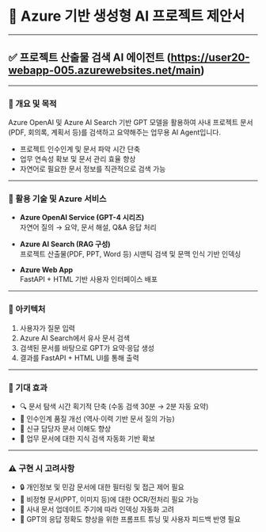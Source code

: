 # 📘 Azure 기반 생성형 AI 프로젝트 제안서

---

## ✅ 프로젝트 산출물 검색 AI 에이전트 (https://user20-webapp-005.azurewebsites.net/main)
---

### 📌 개요 및 목적

Azure OpenAI 및 Azure AI Search 기반 GPT 모델을 활용하여 사내 프로젝트 문서(PDF, 회의록, 계획서 등)를 검색하고 요약해주는 업무용 AI Agent입니다.

- 프로젝트 인수인계 및 문서 파악 시간 단축  
- 업무 연속성 확보 및 문서 관리 효율 향상  
- 자연어로 필요한 문서 정보를 직관적으로 검색 가능  

---

### 🔧 활용 기술 및 Azure 서비스

- **Azure OpenAI Service (GPT-4 시리즈)**  
  자연어 질의 → 요약, 문서 해설, Q&A 응답 처리  

- **Azure AI Search (RAG 구성)**  
  프로젝트 산출물(PDF, PPT, Word 등) 시맨틱 검색 및 문맥 인식 기반 인덱싱  

- **Azure Web App**  
  FastAPI + HTML 기반 사용자 인터페이스 배포  

---

### 🧩 아키텍처

1. 사용자가 질문 입력  
2. Azure AI Search에서 유사 문서 검색  
3. 검색된 문서를 바탕으로 GPT가 요약·응답 생성  
4. 결과를 FastAPI + HTML UI를 통해 출력  

---

### 🎯 기대 효과

- 🔍 문서 탐색 시간 획기적 단축 (수동 검색 30분 → 2분 자동 요약)  
- 🧾 인수인계 품질 개선 (역사·이력 기반 문서 질의 가능)  
- 💼 신규 담당자 문서 이해도 향상  
- 🧠 업무 문서에 대한 지식 검색 자동화 기반 확보  

---

### ⚠️ 구현 시 고려사항

- 🔒 개인정보 및 민감 문서에 대한 필터링 및 접근 제어 필요  
- 📄 비정형 문서(PPT, 이미지 등)에 대한 OCR/전처리 필요 가능  
- 🔁 사내 문서 업데이트 주기에 따라 인덱싱 자동화 고려  
- 🧪 GPT의 응답 정확도 향상을 위한 프롬프트 튜닝 및 사용자 피드백 반영 필요  
